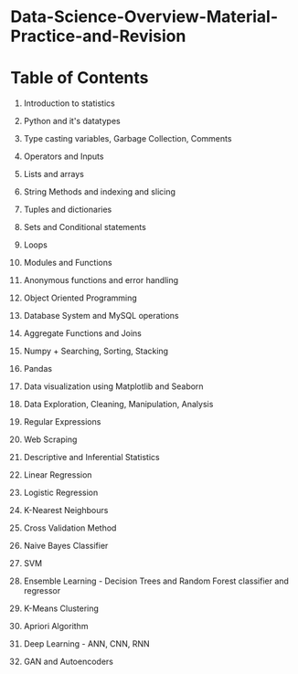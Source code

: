 # Data-Science-Overview-Material-Practice-and-Revision
# **Table of Contents**
1. Introduction to statistics

2. Python and it's datatypes

3. Type casting variables, Garbage Collection, Comments

4. Operators and Inputs

5. Lists and arrays

6. String Methods and indexing and slicing

7. Tuples and dictionaries

8. Sets and Conditional statements

9. Loops

10. Modules and Functions

11. Anonymous functions and error handling

12. Object Oriented Programming

13. Database System and MySQL operations

14. Aggregate Functions and Joins

15. Numpy + Searching, Sorting, Stacking

16. Pandas

17. Data visualization using Matplotlib and Seaborn

18. Data Exploration, Cleaning, Manipulation, Analysis

19. Regular Expressions

20. Web Scraping

21. Descriptive and Inferential Statistics

22. Linear Regression

23. Logistic Regression

24. K-Nearest Neighbours 

25. Cross Validation Method

26. Naive Bayes Classifier

27. SVM

28. Ensemble Learning - Decision Trees and Random Forest classifier and regressor

29. K-Means Clustering

30. Apriori Algorithm

31. Deep Learning - ANN, CNN, RNN

32. GAN and Autoencoders
